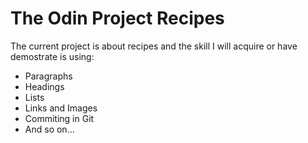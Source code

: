 # The Odin Project Recipes

The current project is about recipes and the skill I will acquire or have demostrate is using:

- Paragraphs
- Headings
- Lists
- Links and Images
- Commiting in Git
- And so on...

